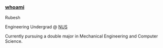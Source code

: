 ### [whoami](https://en.wikipedia.org/wiki/Whoami)

Rubesh

Engineering Undergrad @ [NUS](https://nus.edu.sg)

Currently pursuing a double major in Mechanical Engineering and Computer Science.


<!--
**sp4ce-cowboy/sp4ce-cowboy** is a ✨ _special_ ✨ repository because its `README.md` (this file) appears on your GitHub profile.

Here are some ideas to get you started:

- 🔭 I’m currently working on ...
- 🌱 I’m currently learning ...
- 👯 I’m looking to collaborate on ...
- 🤔 I’m looking for help with ...
- 💬 Ask me about ...
- 📫 How to reach me: ...
- 😄 Pronouns: ...
- ⚡ Fun fact: ...
-->
